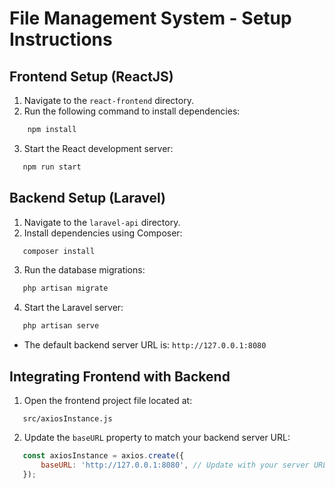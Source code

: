 # File Management System - Setup Instructions

## Frontend Setup (ReactJS)
1. Navigate to the `react-frontend` directory.
2. Run the following command to install dependencies:
```bash
    npm install
```
3. Start the React development server:
```bash
   npm run start
```

## Backend Setup (Laravel)
1. Navigate to the `laravel-api` directory.
2. Install dependencies using Composer:
```bash
   composer install
```
3. Run the database migrations:
```bash
   php artisan migrate
```
4. Start the Laravel server:
```bash
   php artisan serve
```
- The default backend server URL is: `http://127.0.0.1:8080`

## Integrating Frontend with Backend
1. Open the frontend project file located at:
```
   src/axiosInstance.js
```
2. Update the `baseURL` property to match your backend server URL:
```javascript
   const axiosInstance = axios.create({
       baseURL: 'http://127.0.0.1:8080', // Update with your server URL
   });
```